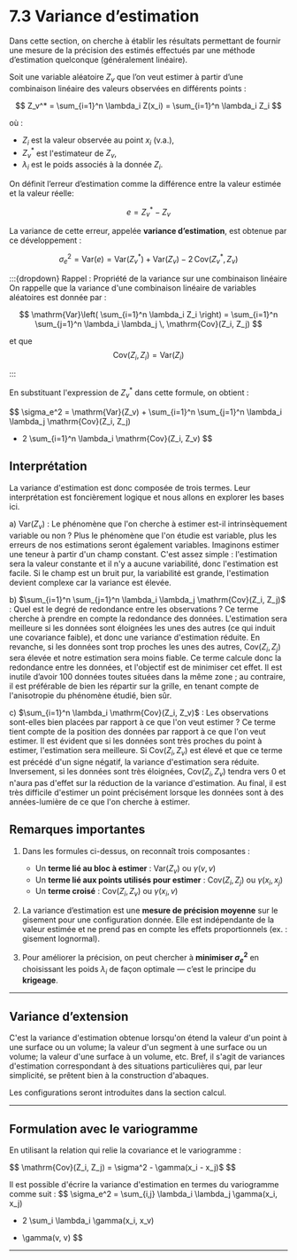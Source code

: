 # 7.3 Variance d’estimation

Dans cette section, on cherche à établir les résultats permettant de fournir une mesure de la précision des estimés effectués par une méthode d’estimation quelconque (généralement linéaire).

Soit une variable aléatoire $Z_v$ que l’on veut estimer à partir d’une combinaison linéaire des valeurs observées en différents points :

$$
Z_v^* = \sum_{i=1}^n \lambda_i Z(x_i) = \sum_{i=1}^n \lambda_i Z_i
$$

où :

- $Z_i$ est la valeur observée au point $x_i$ (v.a.),
- $Z_v^*$ est l'estimateur de $Z_v$,
- $\lambda_i$ est le poids associés à la donnée $Z_i$.

On définit l’erreur d’estimation comme la différence entre la valeur estimée et la valeur réelle:

$$
e = Z_v^* - Z_v
$$

La variance de cette erreur, appelée **variance d’estimation**, est obtenue par ce développement :

$$
\sigma_e^2 = \mathrm{Var}(e) = \mathrm{Var}(Z_v^*) + \mathrm{Var}(Z_v) - 2\,\mathrm{Cov}(Z_v^*, Z_v)
$$

:::{dropdown} Rappel : Propriété de la variance sur une combinaison linéaire
On rappelle que la variance d'une combinaison linéaire de variables aléatoires est donnée par :

$$ 
\mathrm{Var}\left( \sum_{i=1}^n \lambda_i Z_i \right) = \sum_{i=1}^n \sum_{j=1}^n \lambda_i \lambda_j \, \mathrm{Cov}(Z_i, Z_j) 
$$

et que 
$$ 
\mathrm{Cov}(Z_i, Z_i) = \mathrm{Var}(Z_i)
$$

:::


En substituant l'expression de $Z_v^*$ dans cette formule, on obtient :

$$
\sigma_e^2 = \mathrm{Var}(Z_v) + \sum_{i=1}^n \sum_{j=1}^n \lambda_i \lambda_j \mathrm{Cov}(Z_i, Z_j)
 - 2 \sum_{i=1}^n \lambda_i \mathrm{Cov}(Z_i, Z_v)
$$


## Interprétation

La variance d'estimation est donc composée de trois termes. Leur interprétation est foncièrement logique et nous allons en explorer les bases ici.

a) $\mathrm{Var}(Z_v)$ : Le phénomène que l'on cherche à estimer est-il intrinsèquement variable ou non ?
   Plus le phénomène que l'on étudie est variable, plus les erreurs de nos estimations seront également variables. Imaginons estimer une teneur à partir d'un champ constant. C'est assez simple : l'estimation sera la valeur constante et il n'y a aucune variabilité, donc l'estimation est facile. Si le champ est un bruit pur, la variabilité est grande, l'estimation devient complexe car la variance est élevée.

b) $\sum_{i=1}^n \sum_{j=1}^n \lambda_i \lambda_j \mathrm{Cov}(Z_i, Z_j)$ : Quel est le degré de redondance entre les observations ?
   Ce terme cherche à prendre en compte la redondance des données. L'estimation sera meilleure si les données sont éloignées les unes des autres (ce qui induit une covariance faible), et donc une variance d'estimation réduite. En revanche, si les données sont trop proches les unes des autres, $\mathrm{Cov}(Z_i, Z_j)$ sera élevée et notre estimation sera moins fiable. Ce terme calcule donc la redondance entre les données, et l'objectif est de minimiser cet effet. Il est inutile d’avoir 100 données toutes situées dans la même zone ; au contraire, il est préférable de bien les répartir sur la grille, en tenant compte de l'anisotropie du phénomène étudié, bien sûr.

c) $\sum_{i=1}^n \lambda_i \mathrm{Cov}(Z_i, Z_v)$ : Les observations sont-elles bien placées par rapport à ce que l'on veut estimer ?
   Ce terme tient compte de la position des données par rapport à ce que l'on veut estimer. Il est évident que si les données sont très proches du point à estimer, l'estimation sera meilleure. Si $\mathrm{Cov}(Z_i, Z_v)$ est élevé et que ce terme est précédé d'un signe négatif, la variance d'estimation sera réduite. Inversement, si les données sont très éloignées, $\mathrm{Cov}(Z_i, Z_v)$ tendra vers 0 et n'aura pas d'effet sur la réduction de la variance d'estimation. Au final, il est très difficile d'estimer un point précisément lorsque les données sont à des années-lumière de ce que l'on cherche à estimer.

## Remarques importantes

1. Dans les formules ci-dessus, on reconnaît trois composantes :

   - Un **terme lié au bloc à estimer** : $\mathrm{Var}(Z_v)$ ou $\gamma(v,v)$  
   - Un **terme lié aux points utilisés pour estimer** : $\mathrm{Cov}(Z_i, Z_j)$ ou $\gamma(x_i, x_j)$  
   - Un **terme croisé** : $\mathrm{Cov}(Z_i, Z_v)$ ou $\gamma(x_i, v)$

2. La variance d’estimation est une **mesure de précision moyenne** sur le gisement pour une configuration donnée. Elle est indépendante de la valeur estimée et ne prend pas en compte les effets proportionnels (ex. : gisement lognormal).

3. Pour améliorer la précision, on peut chercher à **minimiser $\sigma_e^2$** en choisissant les poids $\lambda_i$ de façon optimale — c’est le principe du **krigeage**.

---

## Variance d’extension

C'est la variance d'estimation obtenue lorsqu'on étend la valeur d'un point à une surface ou un volume; la valeur d'un segment à une surface ou un volume; la valeur d'une surface à un volume, etc. Bref, il s'agit de variances d'estimation correspondant à des situations particulières qui, par leur simplicité, se prêtent bien à la construction d'abaques.

Les configurations seront introduites dans la section calcul.

---

## Formulation avec le variogramme

En utilisant la relation qui relie la covariance et le variogramme :

$$
\mathrm{Cov}(Z_i, Z_j) = \sigma^2 - \gamma(x_i - x_j)$
$$

Il est possible d'écrire la variance d'estimation en termes du variogramme comme suit :
$$
\sigma_e^2 = \sum_{i,j} \lambda_i \lambda_j \gamma(x_i, x_j)
- 2 \sum_i \lambda_i \gamma(x_i, x_v)
+ \gamma(v, v)
$$

---
